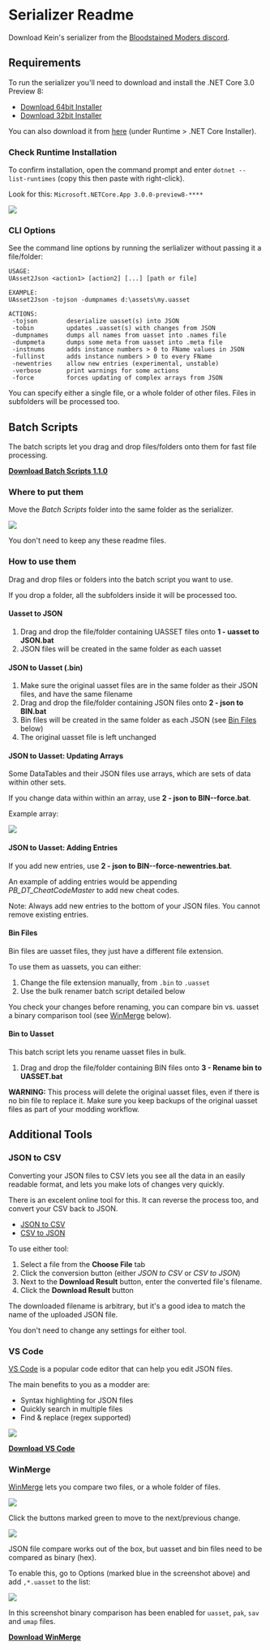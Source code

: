 # Serializer Readme

Download Kein's serializer from the [Bloodstained Moders discord](http://discord.gg/b9XBH4f).


## Requirements

To run the serializer you'll need to download and install the .NET Core 3.0 Preview 8:

- [Download 64bit Installer](https://dotnet.microsoft.com/download/thank-you/dotnet-runtime-3.0.0-preview8-windows-x64-installer)
- [Download 32bit Installer](https://dotnet.microsoft.com/download/thank-you/dotnet-runtime-3.0.0-preview8-windows-x86-installer)

You can also download it from [here](https://dotnet.microsoft.com/download/dotnet-core/3.0) (under Runtime > .NET Core Installer).

### Check Runtime Installation

To confirm installation, open the command prompt and enter `dotnet --list-runtimes` (copy this then paste with right-click).

Look for this: `Microsoft.NETCore.App 3.0.0-preview8-****`

![](screenshots/check-runtime.png)

### CLI Options

See the command line options by running the serlializer without passing it a file/folder:

	USAGE:
	UAsset2Json <action1> [action2] [...] [path or file]

	EXAMPLE:
	UAsset2Json -tojson -dumpnames d:\assets\my.uasset

	ACTIONS:
	 -tojson        deserialize uasset(s) into JSON
	 -tobin         updates .uasset(s) with changes from JSON
	 -dumpnames     dumps all names from uasset into .names file
	 -dumpmeta      dumps some meta from uasset into .meta file
	 -instnums      adds instance numbers > 0 to FName values in JSON
	 -fullinst      adds instance numbers > 0 to every FName
	 -newentries    allow new entries (experimental, unstable)
	 -verbose       print warnings for some actions
	 -force         forces updating of complex arrays from JSON

You can specify either a single file, or a whole folder of other files. Files in subfolders will be processed too.

## Batch Scripts

The batch scripts let you drag and drop files/folders onto them for fast file processing.

**[Download Batch Scripts 1.1.0](https://github.com/ithinkandicode/bloodstained-tools/raw/master/Serializer/files/Batch%20Scripts%201.1.0.zip)**

### Where to put them

Move the _Batch Scripts_ folder into the same folder as the serializer.

![](screenshots/batch-scripts-folder.png)

You don't need to keep any these readme files.

### How to use them

Drag and drop files or folders into the batch script you want to use.

If you drop a folder, all the subfolders inside it will be processed too.

#### Uasset to JSON

  1. Drag and drop the file/folder containing UASSET files onto **1 - uasset to JSON.bat**
  1. JSON files will be created in the same folder as each uasset

#### JSON to Uasset (.bin)

  1. Make sure the original uasset files are in the same folder as their JSON files, and have the same filename
  1. Drag and drop the file/folder containing JSON files onto **2 - json to BIN.bat**
  1. Bin files will be created in the same folder as each JSON  (see [Bin Files](#bin-files) below)
  1. The original uasset file is left unchanged

#### JSON to Uasset: Updating Arrays

Some DataTables and their JSON files use arrays, which are sets of data within other sets.

If you change data within within an array, use **2 - json to BIN--force.bat**.

Example array:

![](screenshots/array.png)

#### JSON to Uasset: Adding Entries

If you add new entries, use **2 - json to BIN--force-newentries.bat**.

An example of adding entries would be appending _PB_DT_CheatCodeMaster_ to add new cheat codes.

Note: Always add new entries to the bottom of your JSON files. You cannot remove existing entries.

#### Bin Files

Bin files are uasset files, they just have a different file extension.

To use them as uassets, you can either:

  1. Change the file extension manually, from `.bin` to `.uasset`
  2. Use the bulk renamer batch script detailed below

You check your changes before renaming, you can compare bin vs. uasset a binary comparison tool (see [WinMerge](#winmerge) below).

#### Bin to Uasset

This batch script lets you rename uasset files in bulk.

  1. Drag and drop the file/folder containing BIN files onto  **3 - Rename bin to UASSET.bat**

**WARNING:** This process will delete the original uasset files, even if there is no bin file to replace it. Make sure you keep backups of the original uasset files as part of your modding workflow.

## Additional Tools

### JSON to CSV

Converting your JSON files to CSV lets you see all the data in an easily readable format, and lets you make lots of changes very quickly.

There is an excelent online tool for this. It can reverse the process too, and convert your CSV back to JSON.

- [JSON to CSV](http://www.convertcsv.com/json-to-csv.htm)
- [CSV to JSON](http://www.convertcsv.com/csv-to-json.htm)

To use either tool:

  1. Select a file from the **Choose File** tab
  1. Click the conversion button (either _JSON to CSV_ or _CSV to JSON_)
  1. Next to the **Download Result** button, enter the converted file's filename.
  1. Click the **Download Result** button

The downloaded filename is arbitrary, but it's a good idea to match the name of the uploaded JSON file.

You don't need to change any settings for either tool.

### VS Code

[VS Code](https://code.visualstudio.com/) is a popular code editor that can help you edit JSON files.

The main benefits to you as a modder are:

- Syntax highlighting for JSON files
- Quickly search in multiple files
- Find & replace (regex supported)

![](screenshots/vscode-search.png)

**[Download VS Code](https://code.visualstudio.com/Download)**

### WinMerge

[WinMerge](https://winmerge.org/) lets you compare two files, or a whole folder of files.

![](screenshots/winmerge/compare-small.png)

Click the buttons marked green to move to the next/previous change.

![](screenshots/winmerge/buttons.png)

JSON file compare works out of the box, but uasset and bin files need to be compared as binary (hex).

To enable this, go to Options (marked blue in the screenshot above) and add `,*.uasset` to the list:

![](screenshots/winmerge/options-binary.png)

In this screenshot binary comparison has been enabled for `uasset`, `pak`, `sav` and `umap` files.

**[Download WinMerge](https://winmerge.org/downloads)**